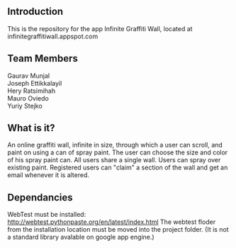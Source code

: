 Introduction
------------

This is the repository for the app Infinite Graffiti Wall, located at infinitegraffitiwall.appspot.com

Team Members
------------
Gaurav Munjal  
Joseph Ettikkalayil  
Hery Ratsimihah  
Mauro Oviedo  
Yuriy Stejko  

What is it?
-----------

An online graffiti wall, infinite in size, through which a user can scroll, and paint on using a can of spray paint. The user can choose the size and color of his spray paint can. All users share a single wall. Users can spray over existing paint. Registered users can "claim" a section of the wall and get an email whenever it is altered.  

Dependancies
------------
WebTest must be installed: http://webtest.pythonpaste.org/en/latest/index.html
The webtest floder from the installation location must be moved into the project folder. (It is not a standard library avalable on google app engine.)